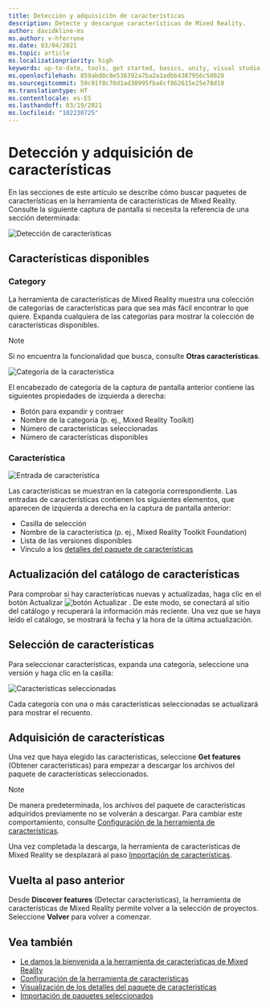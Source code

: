 ```yaml
---
title: Detección y adquisición de características
description: Detecte y descargue características de Mixed Reality.
author: davidkline-ms
ms.author: v-hferrone
ms.date: 03/04/2021
ms.topic: article
ms.localizationpriority: high
keywords: up-to-date, tools, get started, basics, unity, visual studio, toolkit, mixed reality headset, windows mixed reality headset, virtual reality headset, installation, Windows, HoloLens, emulator, unreal, openxr
ms.openlocfilehash: 859abd0c8e538392a7ba2a1adbb4387956c50028
ms.sourcegitcommit: 59c91f8c70d1ad30995fba6cf862615e25e78d10
ms.translationtype: HT
ms.contentlocale: es-ES
ms.lasthandoff: 03/19/2021
ms.locfileid: "102230725"
---
```

# <a name="discovering-and-acquiring-features"></a>Detección y adquisición de características

En las secciones de este artículo se describe cómo buscar paquetes de características en la herramienta de características de Mixed Reality. Consulte la siguiente captura de pantalla si necesita la referencia de una sección determinada:

![Detección de características](images/FeatureToolDiscovery.png)

## <a name="available-features"></a>Características disponibles

### <a name="category"></a>Category

La herramienta de características de Mixed Reality muestra una colección de categorías de características para que sea más fácil encontrar lo que quiere. Expanda cualquiera de las categorías para mostrar la colección de características disponibles.

> [!NOTE]
> Si no encuentra la funcionalidad que busca, consulte **Otras características**.

![Categoría de la característica](images/FeatureCategory.png)

El encabezado de categoría de la captura de pantalla anterior contiene las siguientes propiedades de izquierda a derecha:

- Botón para expandir y contraer
- Nombre de la categoría (p. ej., Mixed Reality Toolkit)
- Número de características seleccionadas
- Número de características disponibles

### <a name="feature"></a>Característica

![Entrada de característica](images/FeatureEntry.png)

Las características se muestran en la categoría correspondiente. Las entradas de características contienen los siguientes elementos, que aparecen de izquierda a derecha en la captura de pantalla anterior:

- Casilla de selección
- Nombre de la característica (p. ej., Mixed Reality Toolkit Foundation)
- Lista de las versiones disponibles
- Vínculo a los [detalles del paquete de características](viewing-package-details.md)

## <a name="refresh-the-feature-catalog"></a>Actualización del catálogo de características

Para comprobar si hay características nuevas y actualizadas, haga clic en el botón Actualizar ![botón Actualizar](images/RefreshButton.png) . De este modo, se conectará al sitio del catálogo y recuperará la información más reciente. Una vez que se haya leído el catálogo, se mostrará la fecha y la hora de la última actualización.

## <a name="select-features"></a>Selección de características

Para seleccionar características, expanda una categoría, seleccione una versión y haga clic en la casilla:

![Características seleccionadas](images/SelectedFeatures.png)

Cada categoría con una o más características seleccionadas se actualizará para mostrar el recuento.

## <a name="acquiring-features"></a>Adquisición de características

Una vez que haya elegido las características, seleccione **Get features** (Obtener características) para empezar a descargar los archivos del paquete de características seleccionados.

> [!NOTE]
> De manera predeterminada, los archivos del paquete de características adquiridos previamente no se volverán a descargar. Para cambiar este comportamiento, consulte [Configuración de la herramienta de características](configuring-feature-tool.md).

Una vez completada la descarga, la herramienta de características de Mixed Reality se desplazará al paso [Importación de características](importing-features.md).

## <a name="going-back-to-the-previous-step"></a>Vuelta al paso anterior

Desde **Discover features** (Detectar características), la herramienta de características de Mixed Reality permite volver a la selección de proyectos. Seleccione **Volver** para volver a comenzar.

## <a name="see-also"></a>Vea también

- [Le damos la bienvenida a la herramienta de características de Mixed Reality](welcome-to-mr-feature-tool.md)
- [Configuración de la herramienta de características](configuring-feature-tool.md)
- [Visualización de los detalles del paquete de características](viewing-package-details.md)
- [Importación de paquetes seleccionados](importing-features.md)
